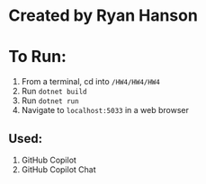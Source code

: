 # Created by Ryan Hanson
# To Run:

1. From a terminal, cd into `/HW4/HW4/HW4`
2. Run `dotnet build`
3. Run `dotnet run`
4. Navigate to `localhost:5033` in a web browser


## Used:
1. GitHub Copilot
2. GitHub Copilot Chat